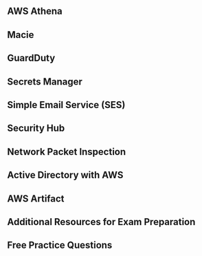 ## AWS Athena


## Macie


## GuardDuty


## Secrets Manager


## Simple Email Service (SES)


## Security Hub


## Network Packet Inspection


## Active Directory with AWS


## AWS Artifact


## Additional Resources for Exam Preparation


## Free Practice Questions


